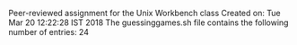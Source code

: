 Peer-reviewed assignment for the Unix Workbench class
Created on: Tue Mar 20 12:22:28 IST 2018
The guessinggames.sh file contains the following number of entries:
24

